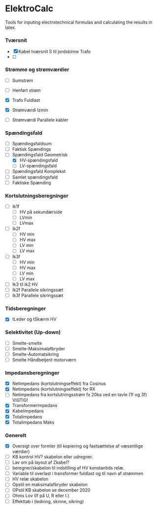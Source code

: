 # ElektroCalc
Tools for inputing electrotechnical formulas and calculating the results in latex.




### Tværsnit
- [x] Kabel tværsnit S til jordskinne Trafo
- [ ] 

### Strømme og strømværdier
- [ ] Sumstrøm
- [ ] Henført strøm
- [x] Trafo Fuldlast

- [x] Strømværdi Izmin
- [ ] Strømværdi Parallele kabler

### Spændingsfald
- [ ] Spændingsfaldsum
- [ ] Faktisk Spændings
- [ ]  Spændingsfald Geometrisk
	- [x] HV-spændingsfald
	- [ ] LV-spændingsfald
- [ ] Spændingsfald Komplekst
- [ ] Samlet spændingsfald
- [ ] Faktiske Spænding

### Kortslutningsberegninger
- [ ] Ik1f
	- [ ] HV på sekundærside
	- [ ] LVmin
	- [ ] LVmax
- [ ] Ik2f
	- [ ] HV min
	- [ ] HV max
	- [ ] LV min
	- [ ] LV max
- [ ] Ik3f
	- [ ] HV min
	- [ ] HV max
	- [ ] LV min
	- [ ] LV max
- [ ] Ik3 til ik2 HV
- [ ] Ik2f Parallele sikringssæt
- [ ] Ik3f Parallele sikringssæt

### Tidsberegninger
- [x]  tLeder og tSkærm HV

### Selektivitet (Up-down)
- [ ] Smelte-smelte
- [ ] Smelte-Maksimalafbryder
- [ ] Smelte-Automatsikring
- [ ] Smelte Håndbetjent motorværn

### Impedansberegninger
- [x] Netimpedans (kortslutningseffekt) fra Cosinus 
- [x] Netimpedans (kortslutningseffekt) for RX
- [ ] Netimpedans fra kortslutningsstrøm fx 20ka ved en tavle (1f og 3f) VIGTIG!
- [x] Transformerimpedans
- [x] Kabelimpedans
- [x] Totalimpedans
- [x] Totalimpedans Maks

### Generelt
- [x] Oversigt over formler (til kopiering og fastsættelse af væsentlige værdier)
- [ ] KB kontrol HV? skabelon eller udregner.
- [ ] Lav om på layout af Zkabel?
- [ ] beregner/skabelon til indstilling af HV konstantids relæ.
- [ ] Variable til overlast i transformer fuldlast og til navn af strømmen
- [ ] HV relæ skabelon
- [ ] Opstil en maksimalafbryder skabelon
- [ ]  OPstil KB skabelon se december 2020
- [ ] Ohms Lov (If på U, R eller I.)
- [ ] Effekttab i (ledning, skinne, sikring)
